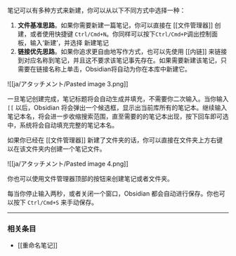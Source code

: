 笔记可以有多种方式来新建，你可以从以下不同方式中选择一种：

1. **文件基准思路**。如果你需要新建一篇笔记，你可以直接在 [[文件管理器]] 创建，或者使用快捷键 `Ctrl/Cmd+N`。你同样可以按下`Ctrl/Cmd+P`调出控制面板，输入‘新建’，并选择 新建笔记
2. **链接优先思路**。如果你追求更自由地写作方式，也可以先使用 [[内链]] 来链接到对应名称到笔记，并且这不要求该笔记事先存在。如果需要新建该笔记，只需要在链接名称上单击，Obsidian将自动为你在本库中新建它。

![[ja/アタッチメント/Pasted image 3.png]]

一旦笔记创建完成，笔记标题将会自动生成并填充，不需要你二次输入。当你输入 `[[` 以后，Obsidian 将会弹出一个候选框，显示出当前库所有的笔记本。继续输入笔记本名，将会进一步收缩搜索范围，直至需要的的笔记本出现，按下回车即可选中，系统将会自动填充完整的笔记本名。

如果你已经在 [[文件管理器]] 新建了文件夹的话，你可以直接在文件夹上方右键以在该文件夹内创建一个笔记文件。

![[ja/アタッチメント/Pasted image 4.png]]

你也可以使用文件管理器顶部的按钮来创建笔记或者文件夹。

每当你停止输入两秒，或者关闭一个窗口，Obsidian 都会自动进行保存。你也可以按下 `Ctrl/Cmd+S` 来手动保存。

---

### 相关条目

- [[重命名笔记]]


